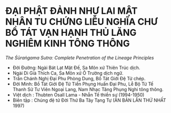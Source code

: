 # ĐẠI PHẬT ĐẢNH NHƯ LAI MẬT NHÂN TU CHỨNG LIỄU NGHĨA CHƯ BỒ TÁT VẠN HẠNH THỦ LĂNG NGHIÊM KINH TÔNG THÔNG

*The Śūraṅgama Sutra: Complete Penetration of the Lineage Principles*

- Đời Đường: Ngài Bát Lạt Mật Đế, Sa Môn xứ Thiên Trúc dịch.
- Ngài Di Già Thích Ca, Sa Môn xứ Ô Trường dịch ngữ.
- Trần Chánh Nghị Đại Phu Phòng Dung, Bồ Tát Giới Đệ Tử chép.
- Đời Minh: Bồ Tát Giới Đệ Tử Tiền Phụng Huấn Đại Phu, Lễ Bộ Từ Tế Thanh Sử Tư Viên Ngoại Lang, Nam Nhạc Tăng Phụng Nghi tông thông.
- Việt dịch : Thubten Osall Lama - Nhẫn Tế thiền sư (1994-1950)
- Biên tập : Chúng đệ tử Đời Thứ Ba Tây Tạng Tự (ẤN BẢN LẦN THỨ NHẤT 1997)


